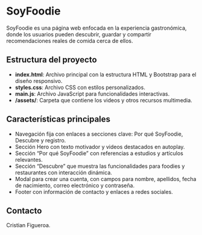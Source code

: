 # SoyFoodie

SoyFoodie es una página web enfocada en la experiencia gastronómica, donde los usuarios pueden descubrir, guardar y compartir recomendaciones reales de comida cerca de ellos.

## Estructura del proyecto

- **index.html**: Archivo principal con la estructura HTML y Bootstrap para el diseño responsivo.
- **styles.css**: Archivo CSS con estilos personalizados.
- **main.js**: Archivo JavaScript para funcionalidades interactivas.
- **/assets/**: Carpeta que contiene los videos y otros recursos multimedia.

## Características principales

- Navegación fija con enlaces a secciones clave: Por qué SoyFoodie, Descubre y registro.
- Sección Hero con texto motivador y videos destacados en autoplay.
- Sección “Por qué SoyFoodie” con referencias a estudios y artículos relevantes.
- Sección “Descubre” que muestra las funcionalidades para foodies y restaurantes con interacción dinámica.
- Modal para crear una cuenta, con campos para nombre, apellidos, fecha de nacimiento, correo electrónico y contraseña.
- Footer con información de contacto y enlaces a redes sociales.

## Contacto

Cristian Figueroa.
